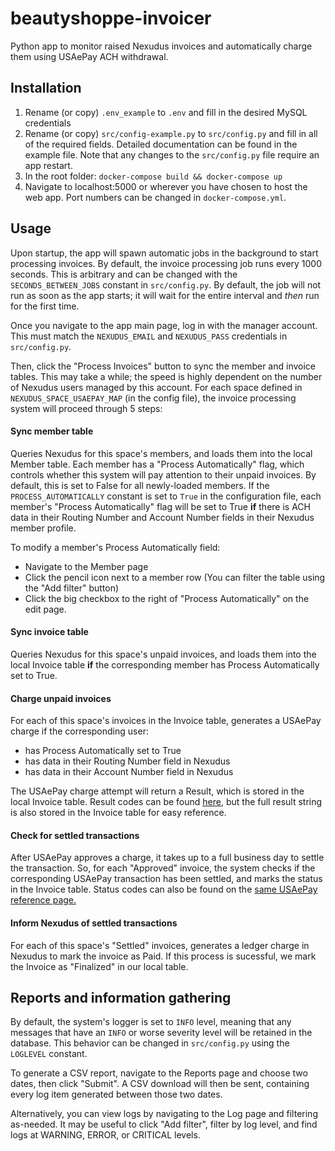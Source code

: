 # beautyshoppe-invoicer
Python app to monitor raised Nexudus invoices and automatically charge them using USAePay ACH withdrawal.

## Installation
1. Rename (or copy) `.env_example` to `.env` and fill in the desired MySQL credentials
2. Rename (or copy) `src/config-example.py` to `src/config.py` and fill in all of the required fields. Detailed documentation can be found in the example file. Note that any changes to the `src/config.py` file require an app restart.
3. In the root folder: `docker-compose build && docker-compose up`
4. Navigate to localhost:5000 or wherever you have chosen to host the web app. Port numbers can be changed in `docker-compose.yml`.

## Usage
Upon startup, the app will spawn automatic jobs in the background to start processing invoices. By default, the invoice processing job runs every 1000 seconds. This is arbitrary and can be changed with the `SECONDS_BETWEEN_JOBS` constant in `src/config.py`. By default, the job will not run as soon as the app starts; it will wait for the entire interval and *then* run for the first time.

Once you navigate to the app main page, log in with the manager account. This must match the `NEXUDUS_EMAIL` and `NEXUDUS_PASS` credentials in `src/config.py`.

Then, click the "Process Invoices" button to sync the member and invoice tables. This may take a while; the speed is highly dependent on the number of Nexudus users managed by this account. For each space defined in `NEXUDUS_SPACE_USAEPAY_MAP` (in the config file), the invoice processing system will proceed through 5 steps:

#### Sync member table
Queries Nexudus for this space's members, and loads them into the local Member table. Each member has a "Process Automatically" flag, which controls whether this system will pay attention to their unpaid invoices. By default, this is set to False for all newly-loaded members. If the `PROCESS_AUTOMATICALLY` constant is set to `True` in the configuration file, each member's "Process Automatically" flag will be set to True **if** there is ACH data in their Routing Number and Account Number fields in their Nexudus member profile. 

To modify a member's Process Automatically field:
* Navigate to the Member page
* Click the pencil icon next to a member row (You can filter the table using the "Add filter" button)
* Click the big checkbox to the right of "Process Automatically" on the edit page.

#### Sync invoice table
Queries Nexudus for this space's unpaid invoices, and loads them into the local Invoice table **if** the corresponding member has Process Automatically set to True.

#### Charge unpaid invoices
For each of this space's invoices in the Invoice table, generates a USAePay charge if the corresponding user:
* has Process Automatically set to True
* has data in their Routing Number field in Nexudus
* has data in their Account Number field in Nexudus

The USAePay charge attempt will return a Result, which is stored in the local Invoice table. Result codes can be found [here](https://help.usaepay.info/developer/reference/transactioncodes/), but the full result string is also stored in the Invoice table for easy reference.

#### Check for settled transactions
After USAePay approves a charge, it takes up to a full business day to settle the transaction. So, for each "Approved" invoice, the system checks if the corresponding USAePay transaction has been settled, and marks the status in the Invoice table. Status codes can also be found on the [same USAePay reference page.](https://help.usaepay.info/developer/reference/transactioncodes/)

#### Inform Nexudus of settled transactions
For each of this space's "Settled" invoices, generates a ledger charge in Nexudus to mark the invoice as Paid. If this process is sucessful, we mark the Invoice as "Finalized" in our local table.

## Reports and information gathering
By default, the system's logger is set to `INFO` level, meaning that any messages that have an `INFO` or worse severity level will be retained in the database. This behavior can be changed in `src/config.py` using the `LOGLEVEL` constant.

To generate a CSV report, navigate to the Reports page and choose two dates, then click "Submit". A CSV download will then be sent, containing every log item generated between those two dates.

Alternatively, you can view logs by navigating to the Log page and filtering as-needed. It may be useful to click "Add filter", filter by log level, and find logs at WARNING, ERROR, or CRITICAL levels.
